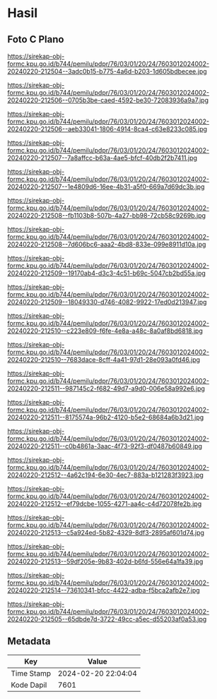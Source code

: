 # Hasil

## Foto C Plano

https://sirekap-obj-formc.kpu.go.id/b744/pemilu/pdpr/76/03/01/20/24/7603012024002-20240220-212504--3adc0b15-b775-4a6d-b203-1d605bdbecee.jpg

https://sirekap-obj-formc.kpu.go.id/b744/pemilu/pdpr/76/03/01/20/24/7603012024002-20240220-212506--0705b3be-caed-4592-be30-72083936a9a7.jpg

https://sirekap-obj-formc.kpu.go.id/b744/pemilu/pdpr/76/03/01/20/24/7603012024002-20240220-212506--aeb33041-1806-4914-8ca4-c63e8233c085.jpg

https://sirekap-obj-formc.kpu.go.id/b744/pemilu/pdpr/76/03/01/20/24/7603012024002-20240220-212507--7a8affcc-b63a-4ae5-bfcf-40db2f2b7411.jpg

https://sirekap-obj-formc.kpu.go.id/b744/pemilu/pdpr/76/03/01/20/24/7603012024002-20240220-212507--1e4809d6-16ee-4b31-a5f0-669a7d69dc3b.jpg

https://sirekap-obj-formc.kpu.go.id/b744/pemilu/pdpr/76/03/01/20/24/7603012024002-20240220-212508--fb1103b8-507b-4a27-bb98-72cb58c9269b.jpg

https://sirekap-obj-formc.kpu.go.id/b744/pemilu/pdpr/76/03/01/20/24/7603012024002-20240220-212508--7d606bc6-aaa2-4bd8-833e-099e8911d10a.jpg

https://sirekap-obj-formc.kpu.go.id/b744/pemilu/pdpr/76/03/01/20/24/7603012024002-20240220-212509--19170ab4-d3c3-4c51-b69c-5047cb2bd55a.jpg

https://sirekap-obj-formc.kpu.go.id/b744/pemilu/pdpr/76/03/01/20/24/7603012024002-20240220-212509--18049330-d746-4082-9922-17ed0d213947.jpg

https://sirekap-obj-formc.kpu.go.id/b744/pemilu/pdpr/76/03/01/20/24/7603012024002-20240220-212510--c223e809-f6fe-4e8a-a48c-8a0af8bd6818.jpg

https://sirekap-obj-formc.kpu.go.id/b744/pemilu/pdpr/76/03/01/20/24/7603012024002-20240220-212510--7683dace-8cff-4a41-97d1-28e093a0fd46.jpg

https://sirekap-obj-formc.kpu.go.id/b744/pemilu/pdpr/76/03/01/20/24/7603012024002-20240220-212511--987145c2-f682-49d7-a9d0-006e58a992e6.jpg

https://sirekap-obj-formc.kpu.go.id/b744/pemilu/pdpr/76/03/01/20/24/7603012024002-20240220-212511--8175574a-96b2-4120-b5e2-68684a6b3d21.jpg

https://sirekap-obj-formc.kpu.go.id/b744/pemilu/pdpr/76/03/01/20/24/7603012024002-20240220-212511--c0b4861a-3aac-4f73-92f3-df0487b60849.jpg

https://sirekap-obj-formc.kpu.go.id/b744/pemilu/pdpr/76/03/01/20/24/7603012024002-20240220-212512--4a62c194-6e30-4ec7-883a-b121283f3923.jpg

https://sirekap-obj-formc.kpu.go.id/b744/pemilu/pdpr/76/03/01/20/24/7603012024002-20240220-212512--ef79dcbe-1055-4271-aa4c-c4d72078fe2b.jpg

https://sirekap-obj-formc.kpu.go.id/b744/pemilu/pdpr/76/03/01/20/24/7603012024002-20240220-212513--c5a924ed-5b82-4329-8df3-2895af601d74.jpg

https://sirekap-obj-formc.kpu.go.id/b744/pemilu/pdpr/76/03/01/20/24/7603012024002-20240220-212513--59df205e-9b83-402d-b6fd-556e64a1fa39.jpg

https://sirekap-obj-formc.kpu.go.id/b744/pemilu/pdpr/76/03/01/20/24/7603012024002-20240220-212514--73610341-bfcc-4422-adba-f5bca2afb2e7.jpg

https://sirekap-obj-formc.kpu.go.id/b744/pemilu/pdpr/76/03/01/20/24/7603012024002-20240220-212505--65dbde7d-3722-49cc-a5ec-d55203af0a53.jpg


## Metadata

| Key        | Value               |
| ---------- | ------------------- |
| Time Stamp | 2024-02-20 22:04:04 |
| Kode Dapil | 7601                |



